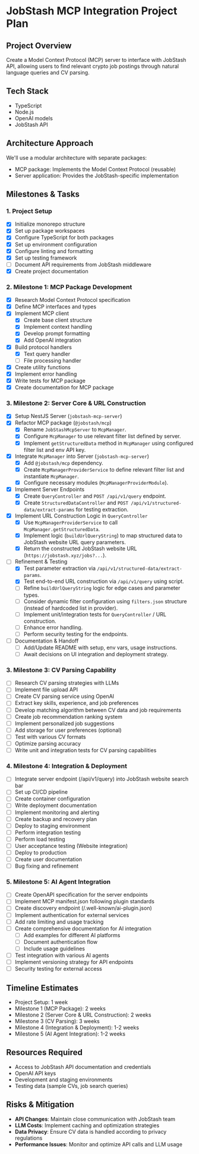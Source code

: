 # JobStash MCP Integration Project Plan

## Project Overview
Create a Model Context Protocol (MCP) server to interface with JobStash API, allowing users to find relevant crypto job postings through natural language queries and CV parsing.

## Tech Stack
- TypeScript
- Node.js
- OpenAI models
- JobStash API

## Architecture Approach
We'll use a modular architecture with separate packages:
- MCP package: Implements the Model Context Protocol (reusable)
- Server application: Provides the JobStash-specific implementation

## Milestones & Tasks

### 1. Project Setup
- [x] Initialize monorepo structure
- [x] Set up package workspaces
- [x] Configure TypeScript for both packages
- [x] Set up environment configuration
- [x] Configure linting and formatting
- [x] Set up testing framework
- [ ] Document API requirements from JobStash middleware
- [x] Create project documentation

### 2. Milestone 1: MCP Package Development
- [x] Research Model Context Protocol specification
- [x] Define MCP interfaces and types
- [x] Implement MCP client
  - [x] Create base client structure
  - [x] Implement context handling
  - [x] Develop prompt formatting
  - [x] Add OpenAI integration
- [x] Build protocol handlers
  - [x] Text query handler
  - [ ] File processing handler
- [x] Create utility functions
- [x] Implement error handling
- [x] Write tests for MCP package
- [x] Create documentation for MCP package

### 3. Milestone 2: Server Core & URL Construction
- [x] Setup NestJS Server (`jobstash-mcp-server`)
- [x] Refactor MCP package (`@jobstash/mcp`)
  - [x] Rename `JobStashMcpServer` to `McpManager`.
  - [x] Configure `McpManager` to use relevant filter list defined by server.
  - [x] Implement `getStructuredData` method in `McpManager` using configured filter list and env API key.
- [x] Integrate `McpManager` into Server (`jobstash-mcp-server`)
  - [x] Add `@jobstash/mcp` dependency.
  - [x] Create `McpManagerProviderService` to define relevant filter list and instantiate `McpManager`.
  - [x] Configure necessary modules (`McpManagerProviderModule`).
- [x] Implement Server Endpoints
  - [x] Create `QueryController` and `POST /api/v1/query` endpoint.
  - [x] Create `StructuredDataController` and `POST /api/v1/structured-data/extract-params` for testing extraction.
- [x] Implement URL Construction Logic in `QueryController`
  - [x] Use `McpManagerProviderService` to call `McpManager.getStructuredData`.
  - [x] Implement logic (`buildUrlQueryString`) to map structured data to JobStash website URL query parameters.
  - [x] Return the constructed JobStash website URL (`https://jobstash.xyz/jobs?...`).
- [ ] Refinement & Testing
  - [x] Test parameter extraction via `/api/v1/structured-data/extract-params`.
  - [x] Test end-to-end URL construction via `/api/v1/query` using script.
  - [ ] Refine `buildUrlQueryString` logic for edge cases and parameter types.
  - [ ] Consider dynamic filter configuration using `filters.json` structure (instead of hardcoded list in provider).
  - [ ] Implement unit/integration tests for `QueryController` / URL construction.
  - [ ] Enhance error handling.
  - [ ] Perform security testing for the endpoints.
- [ ] Documentation & Handoff
  - [ ] Add/Update README with setup, env vars, usage instructions.
  - [ ] Await decisions on UI integration and deployment strategy.

### 3. Milestone 3: CV Parsing Capability
- [ ] Research CV parsing strategies with LLMs
- [ ] Implement file upload API
- [ ] Create CV parsing service using OpenAI
- [ ] Extract key skills, experience, and job preferences
- [ ] Develop matching algorithm between CV data and job requirements
- [ ] Create job recommendation ranking system
- [ ] Implement personalized job suggestions
- [ ] Add storage for user preferences (optional)
- [ ] Test with various CV formats
- [ ] Optimize parsing accuracy
- [ ] Write unit and integration tests for CV parsing capabilities

### 4. Milestone 4: Integration & Deployment
- [ ] Integrate server endpoint (/api/v1/query) into JobStash website search bar
- [ ] Set up CI/CD pipeline
- [ ] Create container configuration
- [ ] Write deployment documentation
- [ ] Implement monitoring and alerting
- [ ] Create backup and recovery plan
- [ ] Deploy to staging environment
- [ ] Perform integration testing
- [ ] Perform load testing
- [ ] User acceptance testing (Website integration)
- [ ] Deploy to production
- [ ] Create user documentation
- [ ] Bug fixing and refinement

### 5. Milestone 5: AI Agent Integration
- [ ] Create OpenAPI specification for the server endpoints
- [ ] Implement MCP manifest.json following plugin standards
- [ ] Create discovery endpoint (/.well-known/ai-plugin.json)
- [ ] Implement authentication for external services
- [ ] Add rate limiting and usage tracking
- [ ] Create comprehensive documentation for AI integration
  - [ ] Add examples for different AI platforms
  - [ ] Document authentication flow
  - [ ] Include usage guidelines
- [ ] Test integration with various AI agents
- [ ] Implement versioning strategy for API endpoints
- [ ] Security testing for external access

## Timeline Estimates
- Project Setup: 1 week
- Milestone 1 (MCP Package): 2 weeks
- Milestone 2 (Server Core & URL Construction): 2 weeks
- Milestone 3 (CV Parsing): 3 weeks
- Milestone 4 (Integration & Deployment): 1-2 weeks
- Milestone 5 (AI Agent Integration): 1-2 weeks

## Resources Required
- Access to JobStash API documentation and credentials
- OpenAI API keys
- Development and staging environments
- Testing data (sample CVs, job search queries)

## Risks & Mitigation
- **API Changes**: Maintain close communication with JobStash team
- **LLM Costs**: Implement caching and optimization strategies
- **Data Privacy**: Ensure CV data is handled according to privacy regulations
- **Performance Issues**: Monitor and optimize API calls and LLM usage 